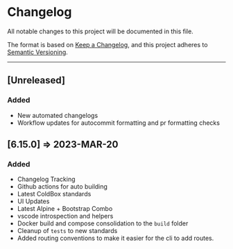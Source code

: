 # Changelog

All notable changes to this project will be documented in this file.

The format is based on [Keep a Changelog](https://keepachangelog.com/en/1.0.0/),
and this project adheres to [Semantic Versioning](https://semver.org/spec/v2.0.0.html).

----

## [Unreleased]

### Added

* New automated changelogs
* Workflow updates for autocommit formatting and pr formatting checks

## [6.15.0] => 2023-MAR-20

### Added

* Changelog Tracking
* Github actions for auto building
* Latest ColdBox standards
* UI Updates
* Latest Alpine + Bootstrap Combo
* vscode introspection and helpers
* Docker build and compose consolidation to the `build` folder
* Cleanup of `tests` to new standards
* Added routing conventions to make it easier for the cli to add routes.
